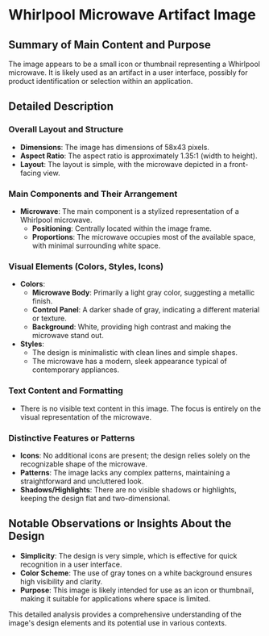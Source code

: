 # Whirlpool Microwave Artifact Image

## Summary of Main Content and Purpose
The image appears to be a small icon or thumbnail representing a Whirlpool microwave. It is likely used as an artifact in a user interface, possibly for product identification or selection within an application.

## Detailed Description

### Overall Layout and Structure
- **Dimensions**: The image has dimensions of 58x43 pixels.
- **Aspect Ratio**: The aspect ratio is approximately 1.35:1 (width to height).
- **Layout**: The layout is simple, with the microwave depicted in a front-facing view.

### Main Components and Their Arrangement
- **Microwave**: The main component is a stylized representation of a Whirlpool microwave.
  - **Positioning**: Centrally located within the image frame.
  - **Proportions**: The microwave occupies most of the available space, with minimal surrounding white space.

### Visual Elements (Colors, Styles, Icons)
- **Colors**:
  - **Microwave Body**: Primarily a light gray color, suggesting a metallic finish.
  - **Control Panel**: A darker shade of gray, indicating a different material or texture.
  - **Background**: White, providing high contrast and making the microwave stand out.
- **Styles**:
  - The design is minimalistic with clean lines and simple shapes.
  - The microwave has a modern, sleek appearance typical of contemporary appliances.

### Text Content and Formatting
- There is no visible text content in this image. The focus is entirely on the visual representation of the microwave.

### Distinctive Features or Patterns
- **Icons**: No additional icons are present; the design relies solely on the recognizable shape of the microwave.
- **Patterns**: The image lacks any complex patterns, maintaining a straightforward and uncluttered look.
- **Shadows/Highlights**: There are no visible shadows or highlights, keeping the design flat and two-dimensional.

## Notable Observations or Insights About the Design
- **Simplicity**: The design is very simple, which is effective for quick recognition in a user interface.
- **Color Scheme**: The use of gray tones on a white background ensures high visibility and clarity.
- **Purpose**: This image is likely intended for use as an icon or thumbnail, making it suitable for applications where space is limited.

This detailed analysis provides a comprehensive understanding of the image's design elements and its potential use in various contexts.